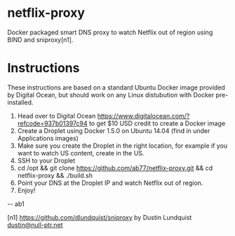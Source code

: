 # netflix-proxy
Docker packaged smart DNS proxy to watch Netflix out of region using BIND and sniproxy[n1].

# Instructions
These instructions are based on a standard Ubuntu Docker image provided by Digital Ocean, but should work on any Linux distubution with Docker pre-installed.

1. Head over to Digital Ocean https://www.digitalocean.com/?refcode=937b01397c94 to get $10 USD credit to create a Docker image
2. Create a Droplet using Docker 1.5.0 on Ubuntu 14.04 (find in under Applications images)
3. Make sure you create the Droplet in the right location, for example if you want to watch US content, create in the US.
3. SSH to your Droplet
4. cd /opt && git clone https://github.com/ab77/netflix-proxy.git && cd netflix-proxy && ./build.sh
5. Point your DNS at the Droplet IP and watch Netflix out of region.
6. Enjoy!

-- ab1

[n1] https://github.com/dlundquist/sniproxy by Dustin Lundquist dustin@null-ptr.net
